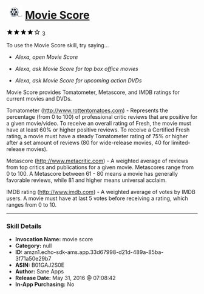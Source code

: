 # &nbsp;<img src="skill_icon" alt="Movie Score icon" width="36"> [Movie Score](http://alexa.amazon.com/#skills/amzn1.echo-sdk-ams.app.33d67998-d21d-489a-85ba-3f71a50e29b7)
![4 stars](../../images/ic_star_black_18dp_1x.png)![4 stars](../../images/ic_star_black_18dp_1x.png)![4 stars](../../images/ic_star_black_18dp_1x.png)![4 stars](../../images/ic_star_black_18dp_1x.png)![4 stars](../../images/ic_star_border_black_18dp_1x.png) 3

To use the Movie Score skill, try saying...

* *Alexa, open Movie Score*

* *Alexa, ask Movie Score for top box office movies*

* *Alexa, ask Movie Score for upcoming action DVDs*

Movie Score provides Tomatometer, Metascore, and IMDB ratings for current movies and DVDs.

Tomatometer (http://www.rottentomatoes.com) - Represents the percentage (from 0 to 100) of professional critic reviews that are positive for a given movie/video.  To receive an overall rating of Fresh, the movie must have at least 60% or higher positive reviews.  To receive a Certified Fresh rating, a movie must have a steady Tomatometer rating of 75% or higher after a set amount of reviews (80 for wide-release movies, 40 for limited-release movies).

Metascore (http://www.metacritic.com) - A weighted average of reviews from top critics and publications for a given movie.  Metascores range from 0 to 100.  A Metascore between 61 - 80 means a movie has generally favorable reviews, while 81 and higher means universal acclaim.

IMDB rating (http://www.imdb.com) - A weighted average of votes by IMDB users.  A movie must have at last 5 votes before receiving a rating, which ranges from 0 to 10.

***

### Skill Details

* **Invocation Name:** movie score
* **Category:** null
* **ID:** amzn1.echo-sdk-ams.app.33d67998-d21d-489a-85ba-3f71a50e29b7
* **ASIN:** B01GAJ2S0E
* **Author:** Sane Apps
* **Release Date:** May 31, 2016 @ 07:08:42
* **In-App Purchasing:** No
